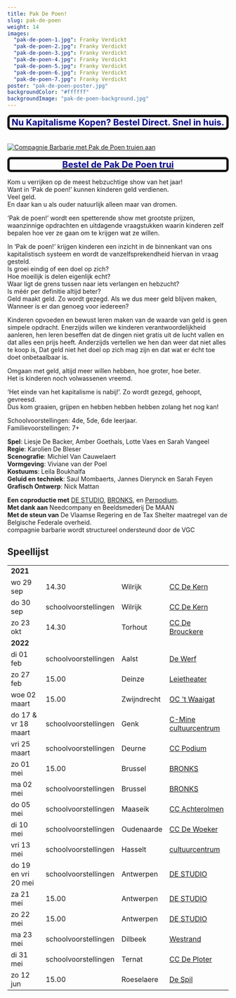 ```yaml
---
title: Pak De Poen!
slug: pak-de-poen
weight: 14
images:
  "pak-de-poen-1.jpg": Franky Verdickt
  "pak-de-poen-2.jpg": Franky Verdickt
  "pak-de-poen-3.jpg": Franky Verdickt
  "pak-de-poen-4.jpg": Franky Verdickt
  "pak-de-poen-5.jpg": Franky Verdickt
  "pak-de-poen-6.jpg": Franky Verdickt
  "pak-de-poen-7.jpg": Franky Verdickt
poster: "pak-de-poen-poster.jpg"
backgroundColor: "#ffffff"
backgroundImage: "pak-de-poen-background.jpg"
---
```


<style>
  .banner {
    border: 5px solid black;
    border-radius: 8px;
    font-size: 20px;
    font-weight: bold;
    color: darkblue;
    text-align: center;
  }
</style>
<div class="banner">Nu Kapitalisme Kopen? Bestel Direct. Snel in huis.</div><br>

<a href="/nl/pak-de-trui/"><img src="/img/pak-de-poen-trui.jpg" alt="Compagnie Barbarie met Pak de Poen truien aan">

<div class="banner">Bestel de Pak De Poen trui</div></a>

Kom u verrijken op de meest hebzuchtige show van het jaar!<br>
Want in ‘Pak de poen!’ kunnen kinderen geld verdienen.<br>
Veel geld.<br>
En daar kan u als ouder natuurlijk alleen maar van dromen.<br>

‘Pak de poen!’ wordt een spetterende show met grootste prijzen, waanzinnige opdrachten en uitdagende vraagstukken waarin kinderen zelf bepalen hoe ver ze gaan om te krijgen wat ze willen.<br>

In ‘Pak de poen!’ krijgen kinderen een inzicht in de binnenkant van ons kapitalistisch systeem en wordt de vanzelfsprekendheid hiervan in vraag gesteld.<br>
Is groei eindig of een doel op zich?<br>
Hoe moeilijk is delen eigenlijk echt?<br>
Waar ligt de grens tussen naar iets verlangen en hebzucht?<br>
Is méér per definitie altijd beter?<br>
Geld maakt geld. Zo wordt gezegd. Als we dus meer geld blijven maken,<br>
Wanneer is er dan genoeg voor iedereen?<br>

Kinderen opvoeden en bewust leren maken van de waarde van geld is geen simpele opdracht. Enerzijds willen we kinderen verantwoordelijkheid aanleren, hen leren beseffen dat de dingen niet gratis uit de lucht vallen en dat alles een prijs heeft.
Anderzijds vertellen we hen dan weer dat niet alles te koop is,
Dat geld niet het doel op zich mag zijn en dat wat er écht toe doet onbetaalbaar is.

Omgaan met geld, altijd meer willen hebben, hoe groter, hoe beter.<br>
Het is kinderen noch volwassenen vreemd.

‘Het einde van het kapitalisme is nabij!’. Zo wordt gezegd, gehoopt, gevreesd.<br>
Dus kom graaien, grijpen en hebben hebben hebben zolang het nog kan!

Schoolvoorstellingen: 4de, 5de, 6de leerjaar.<br>
Familievoorstellingen: 7+

**Spel**: Liesje De Backer, Amber Goethals, Lotte Vaes en Sarah Vangeel<br>
**Regie**: Karolien De Bleser<br>
**Scenografie**: Michiel Van Cauwelaert<br>
**Vormgeving**: Viviane van der Poel<br>
**Kostuums**: Leila Boukhalfa<br>
**Geluid en techniek**: Saul Mombaerts, Jannes Dierynck en Sarah Feyen<br>
**Grafisch Ontwerp**: Nick Mattan<br>

**Een coproductie met** <a href="https://www.destudio.com/">DE STUDIO</a>, <a href="http://www.bronks.be/nl/">BRONKS</a>, en <a href="https://www.perpodium.be/">Perpodium</a>.<br>
**Met dank aan** Needcompany en Beeldsmederij De MAAN<br>
**Met de steun van** De Vlaamse Regering en de Tax Shelter maatregel van de Belgische Federale overheid.<br>
compagnie barbarie wordt structureel ondersteund door de VGC

## Speellijst

<div class="table-responsive">
<table class="speellijst">
<tr><td colspan="5"><strong>2021</strong></td></tr>
<tr><td>wo 29 sep</td><td>14.30</td><td>Wilrijk</td><td><a href="https://www.ccdekern.be/">CC De Kern</a></td></tr>
<tr><td>do 30 sep</td><td>schoolvoorstellingen</td><td>Wilrijk</td><td><a href="https://www.ccdekern.be/">CC De Kern</a></td></tr>
<tr><td>zo 23 okt</td><td>14.30</td><td>Torhout</td><td><a href="https://www.ccdebrouckere.be/">CC De Brouckere</a></td></tr>
<tr><td colspan="5"><strong>2022</strong></td></tr>
<tr><td>di 01 feb</td><td>schoolvoorstellingen</td><td>Aalst</td><td><a href="https://www.ccdewerf.be/">De Werf</a></td></tr>
<tr><td>zo 27 feb</td><td>15.00</td><td>Deinze</td><td><a href="https://www.leietheater.be/">Leietheater</a></td></tr>
<tr><td>woe 02 maart</td><td>15.00</td><td>Zwijndrecht</td><td><a href="https://www.waaigat.be/">OC 't Waaigat</a></td></tr>
<tr><td>do 17 & vr 18 maart</td><td>schoolvoorstellingen</td><td>Genk</td><td><a href="https://www.c-minecultuurcentrum.be/">C-Mine cultuurcentrum</a></td></tr>
<tr><td>vri 25 maart</td><td>schoolvoorstellingen</td><td>Deurne</td><td><a href="https://www.ccdeurne.be/">CC Podium</a></td></tr>
<tr><td>zo 01 mei</td><td>15.00</td><td>Brussel</td><td><a href="https://www.bronks.be/">BRONKS</a></td></tr>
<tr><td>ma 02 mei</td><td>schoolvoorstellingen</td><td>Brussel</td><td><a href="https://www.bronks.be/">BRONKS</a></td></tr>
<tr><td>do 05 mei</td><td>schoolvoorstellingen</td><td>Maaseik</td><td><a href="https://www.achterolmen.be/">CC Achterolmen</a></td></tr>
<tr><td>di 10 mei</td><td>schoolvoorstellingen</td><td>Oudenaarde</td><td><a href="https://www.https://www.oudenaarde.be/nl/de-woeker/">CC De Woeker</a></td></tr>
<tr><td>vri 13 mei</td><td>schoolvoorstellingen</td><td>Hasselt</td><td><a href="https://www.ccha.be/">cultuurcentrum</a></td></tr>
<tr><td>do 19 en vri 20 mei</td><td>schoolvoorstellingen</td><td>Antwerpen</td><td><a href="https://www.destudio.com/">DE STUDIO</a></td></tr>
<tr><td>za 21 mei</td><td>15.00</td><td>Antwerpen</td><td><a href="https://www.destudio.com/">DE STUDIO</a></td></tr>
<tr><td>zo 22 mei</td><td>15.00</td><td>Antwerpen</td><td><a href="https://www.destudio.com/">DE STUDIO</a></td></tr>
<tr><td>ma 23 mei</td><td>schoolvoorstellingen</td><td>Dilbeek</td><td><a href="https://www.westrand.be/">Westrand</a></td></tr>
<tr><td>di 31 mei</td><td>schoolvoorstellingen</td><td>Ternat</td><td><a href="https://www.ccdeploter.be/">CC De Ploter</a></td></tr>
<tr><td>zo 12 jun</td><td>15.00</td><td>Roeselaere</td><td><a href="https://www.despil.be/">De Spil</a></td></tr>


</table>
</div>

